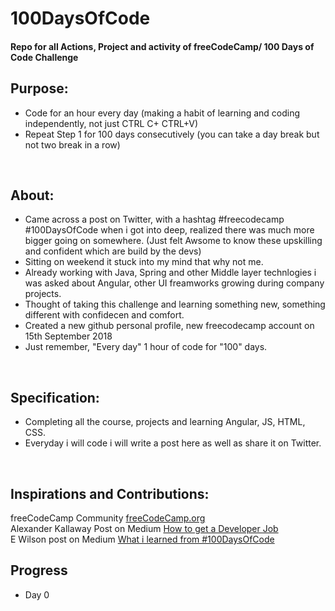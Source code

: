# 100DaysOfCode

<h4>
Repo for all Actions, Project and activity of freeCodeCamp/ 100 Days of Code Challenge
</h4>

<h2> Purpose: </h2>

 - Code for an hour every day (making a habit of learning and coding independently, not just CTRL C+ CTRL+V)
 - Repeat Step 1 for 100 days consecutively (you can take a day break but not two break in a row)
 
 <br>
 <h2> About: </h2>
 
 - Came across a post on Twitter, with a hashtag #freecodecamp #100DaysOfCode when i got into deep, realized there was much more bigger going on somewhere. (Just felt Awsome to know these upskilling and confident which are build by the devs)
 - Sitting on weekend it stuck into my mind that why not me.
 - Already working with Java, Spring and other Middle layer technlogies i was asked about Angular, other UI freamworks growing during company projects.
 - Thought of taking this challenge and learning something new, something different with confidecen and comfort.
 - Created a new github personal profile, new freecodecamp account on 15th September 2018
 - Just remember, "Every day" 1 hour of code for "100" days.
 
<br>

<h2> Specification: </h2>

 - Completing all the course, projects and learning Angular, JS, HTML, CSS.
 - Everyday i will code i will write a post here as well as share it on Twitter.
 
<br>
 
<h2>Inspirations and Contributions: </h2>

 freeCodeCamp Community <a href="https://medium.freecodecamp.org/" target="_blank"> freeCodeCamp.org </a>
 <br>
 Alexander Kallaway Post on Medium <a href="https://medium.freecodecamp.org/how-to-get-a-developer-job-in-less-than-a-year-c27bbfe71645" target="_blank"> How to get a Developer Job </a>
 <br>
 E Wilson post on Medium 
 <a href="https://medium.freecodecamp.org/i-took-on-the-100daysofcode-challenge-and-here-are-my-results-8e442f56d750" target="_blank"> What i learned from #100DaysOfCode </a>
 
 ## Progress
 
 - Day 0
 
